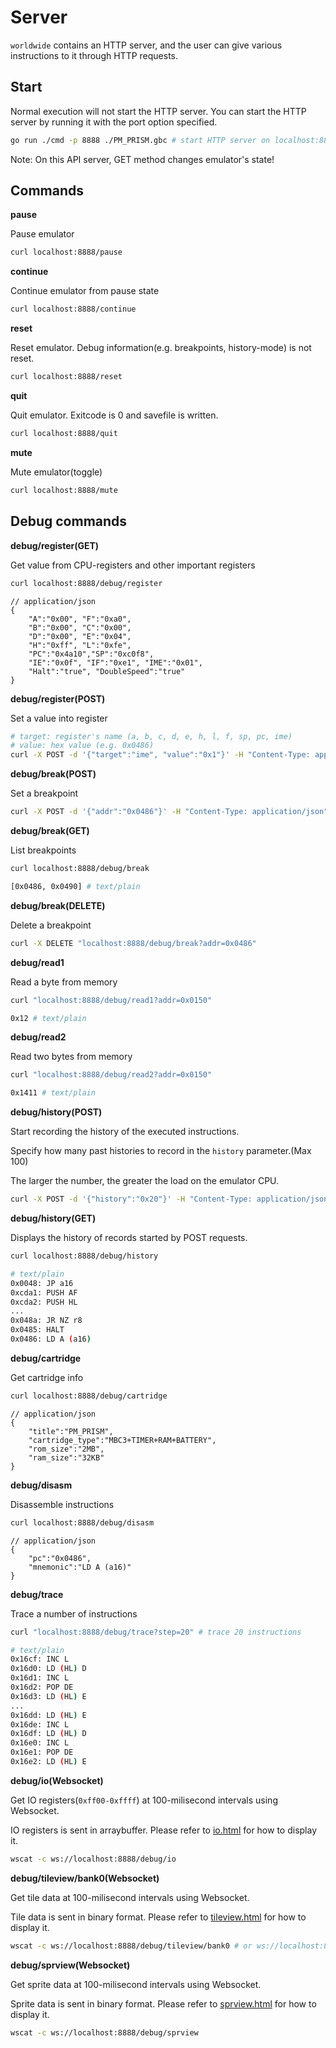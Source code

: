 # Server

`worldwide` contains an HTTP server, and the user can give various instructions to it through HTTP requests.

## Start

Normal execution will not start the HTTP server. You can start the HTTP server by running it with the port option specified.

```sh
go run ./cmd -p 8888 ./PM_PRISM.gbc # start HTTP server on localhost:8888
```

Note: On this API server, GET method changes emulator's state!

## Commands

**pause**

Pause emulator

```sh
curl localhost:8888/pause
```

**continue**

Continue emulator from pause state

```sh
curl localhost:8888/continue
```

**reset**

Reset emulator. Debug information(e.g. breakpoints, history-mode) is not reset.

```sh
curl localhost:8888/reset
```

**quit**

Quit emulator. Exitcode is 0 and savefile is written.

```sh
curl localhost:8888/quit
```

**mute**

Mute emulator(toggle)

```sh
curl localhost:8888/mute
```

## Debug commands

**debug/register(GET)**

Get value from CPU-registers and other important registers

```sh
curl localhost:8888/debug/register
```

```jsonc
// application/json
{
    "A":"0x00", "F":"0xa0",
    "B":"0x00", "C":"0x00",
    "D":"0x00", "E":"0x04",
    "H":"0xff", "L":"0xfe",
    "PC":"0x4a10","SP":"0xc0f8",
    "IE":"0x0f", "IF":"0xe1", "IME":"0x01",
    "Halt":"true", "DoubleSpeed":"true"
}
```

**debug/register(POST)**

Set a value into register

```sh
# target: register's name (a, b, c, d, e, h, l, f, sp, pc, ime)
# value: hex value (e.g. 0x0486)
curl -X POST -d '{"target":"ime", "value":"0x1"}' -H "Content-Type: application/json" localhost:8888/debug/register
```

**debug/break(POST)**

Set a breakpoint

```sh
curl -X POST -d '{"addr":"0x0486"}' -H "Content-Type: application/json" localhost:8888/debug/break
```

**debug/break(GET)**

List breakpoints

```sh
curl localhost:8888/debug/break
```

```sh
[0x0486, 0x0490] # text/plain
```

**debug/break(DELETE)**

Delete a breakpoint

```sh
curl -X DELETE "localhost:8888/debug/break?addr=0x0486"
```

**debug/read1**

Read a byte from memory

```sh
curl "localhost:8888/debug/read1?addr=0x0150"
```

```sh
0x12 # text/plain
```
**debug/read2**

Read two bytes from memory

```sh
curl "localhost:8888/debug/read2?addr=0x0150"
```

```sh
0x1411 # text/plain
```

**debug/history(POST)**

Start recording the history of the executed instructions.

Specify how many past histories to record in the `history` parameter.(Max 100) 

The larger the number, the greater the load on the emulator CPU.

```sh
curl -X POST -d '{"history":"0x20"}' -H "Content-Type: application/json" localhost:8888/debug/history
```

**debug/history(GET)**

Displays the history of records started by POST requests.

```sh
curl localhost:8888/debug/history
```

```sh
# text/plain
0x0048: JP a16
0xcda1: PUSH AF
0xcda2: PUSH HL
...
0x048a: JR NZ r8
0x0485: HALT
0x0486: LD A (a16)
```

**debug/cartridge**

Get cartridge info

```sh
curl localhost:8888/debug/cartridge
```

```jsonc
// application/json
{
    "title":"PM_PRISM",
    "cartridge_type":"MBC3+TIMER+RAM+BATTERY",
    "rom_size":"2MB",
    "ram_size":"32KB"
}
```

**debug/disasm**

Disassemble instructions

```sh
curl localhost:8888/debug/disasm
```

```jsonc
// application/json
{
    "pc":"0x0486",
    "mnemonic":"LD A (a16)"
}
```

**debug/trace**

Trace a number of instructions

```sh
curl "localhost:8888/debug/trace?step=20" # trace 20 instructions
```

```sh
# text/plain
0x16cf: INC L
0x16d0: LD (HL) D
0x16d1: INC L
0x16d2: POP DE
0x16d3: LD (HL) E
...
0x16dd: LD (HL) E
0x16de: INC L
0x16df: LD (HL) D
0x16e0: INC L
0x16e1: POP DE
0x16e2: LD (HL) E
```

**debug/io(Websocket)**

Get IO registers(`0xff00-0xffff`) at 100-milisecond intervals using Websocket.

IO registers is sent in arraybuffer. Please refer to [io.html](./io.html) for how to display it.

```sh
wscat -c ws://localhost:8888/debug/io
```

**debug/tileview/bank0(Websocket)**

Get tile data at 100-milisecond intervals using Websocket.

Tile data is sent in binary format. Please refer to [tileview.html](./tileview.html) for how to display it.

```sh
wscat -c ws://localhost:8888/debug/tileview/bank0 # or ws://localhost:8888/debug/tileview/bank1
```

**debug/sprview(Websocket)**

Get sprite data at 100-milisecond intervals using Websocket.

Sprite data is sent in binary format. Please refer to [sprview.html](./sprview.html) for how to display it.

```sh
wscat -c ws://localhost:8888/debug/sprview
```
